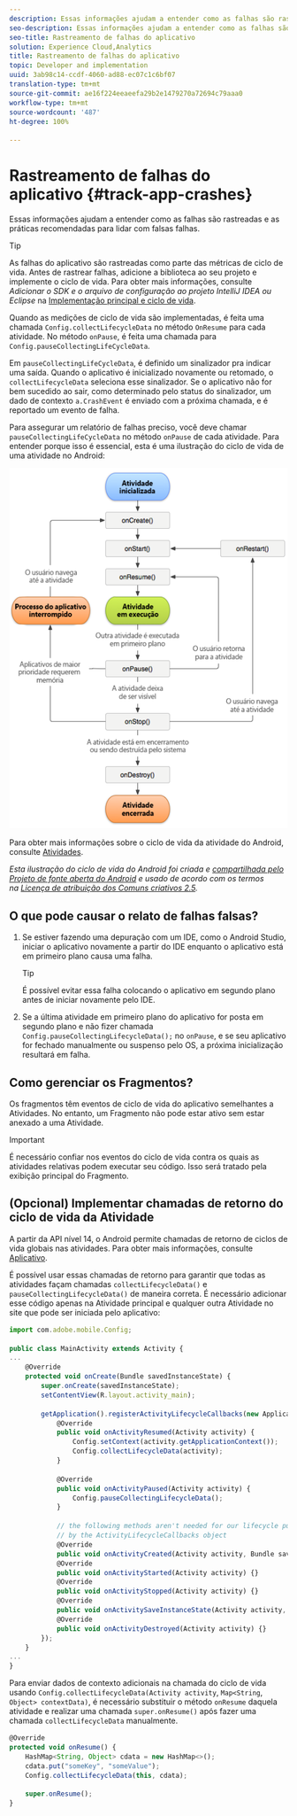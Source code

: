 ```yaml
---
description: Essas informações ajudam a entender como as falhas são rastreadas e as práticas recomendadas para lidar com falsas falhas.
seo-description: Essas informações ajudam a entender como as falhas são rastreadas e as práticas recomendadas para lidar com falsas falhas.
seo-title: Rastreamento de falhas do aplicativo
solution: Experience Cloud,Analytics
title: Rastreamento de falhas do aplicativo
topic: Developer and implementation
uuid: 3ab98c14-ccdf-4060-ad88-ec07c1c6bf07
translation-type: tm+mt
source-git-commit: ae16f224eeaeefa29b2e1479270a72694c79aaa0
workflow-type: tm+mt
source-wordcount: '487'
ht-degree: 100%

---
```



# Rastreamento de falhas do aplicativo {#track-app-crashes}

Essas informações ajudam a entender como as falhas são rastreadas e as práticas recomendadas para lidar com falsas falhas.

>[!TIP]
>
>As falhas do aplicativo são rastreadas como parte das métricas de ciclo de vida. Antes de rastrear falhas, adicione a biblioteca ao seu projeto e implemente o ciclo de vida. Para obter mais informações, consulte *Adicionar o SDK e o arquivo de configuração ao projeto IntelliJ IDEA ou Eclipse* na [Implementação principal e ciclo de vida](/help/android/getting-started/dev-qs.md).

Quando as medições de ciclo de vida são implementadas, é feita uma chamada `Config.collectLifecycleData` no método `OnResume` para cada atividade. No método `onPause`, é feita uma chamada para `Config.pauseCollectingLifeCycleData`.

Em `pauseCollectingLifeCycleData`, é definido um sinalizador pra indicar uma saída. Quando o aplicativo é inicializado novamente ou retomado, o `collectLifecycleData` seleciona esse sinalizador. Se o aplicativo não for bem sucedido ao sair, como determinado pelo status do sinalizador, um dado de contexto `a.CrashEvent` é enviado com a próxima chamada, e é reportado um evento de falha.

Para assegurar um relatório de falhas preciso, você deve chamar `pauseCollectingLifeCycleData` no método `onPause` de cada atividade. Para entender porque isso é essencial, esta é uma ilustração do ciclo de vida de uma atividade no Android:

![](assets/android-lifecycle.png)

Para obter mais informações sobre o ciclo de vida da atividade do Android, consulte [Atividades](https://developer.android.com/guide/components/activities.html).

*Esta ilustração do ciclo de vida do Android foi criada e [compartilhada pelo Projeto de fonte aberta do Android](https://source.android.com/) e usado de acordo com os termos na [Licença de atribuição dos Comuns criativos 2.5](https://creativecommons.org/licenses/by/2.5/).*

## O que pode causar o relato de falhas falsas?

1. Se estiver fazendo uma depuração com um IDE, como o Android Studio, iniciar o aplicativo novamente a partir do IDE enquanto o aplicativo está em primeiro plano causa uma falha.

   >[!TIP]
   >
   >É possível evitar essa falha colocando o aplicativo em segundo plano antes de iniciar novamente pelo IDE.

1. Se a última atividade em primeiro plano do aplicativo for posta em segundo plano e não fizer chamada `Config.pauseCollectingLifecycleData();` no `onPause`, e se seu aplicativo for fechado manualmente ou suspenso pelo OS, a próxima inicialização resultará em falha.

## Como gerenciar os Fragmentos?

Os fragmentos têm eventos de ciclo de vida do aplicativo semelhantes a Atividades. No entanto, um Fragmento não pode estar ativo sem estar anexado a uma Atividade.

>[!IMPORTANT]
>
>É necessário confiar nos eventos do ciclo de vida contra os quais as atividades relativas podem executar seu código. Isso será tratado pela exibição principal do Fragmento.

## (Opcional) Implementar chamadas de retorno do ciclo de vida da Atividade

A partir da API nível 14, o Android permite chamadas de retorno de ciclos de vida globais nas atividades. Para obter mais informações, consulte [Aplicativo](https://developer.android.com/reference/android/app/Application).

É possível usar essas chamadas de retorno para garantir que todas as atividades façam chamadas `collectLifecycleData()` e `pauseCollectingLifecycleData()` de maneira correta. É necessário adicionar esse código apenas na Atividade principal e qualquer outra Atividade no site que pode ser iniciada pelo aplicativo:

```js
import com.adobe.mobile.Config; 
  
public class MainActivity extends Activity { 
... 
    @Override 
    protected void onCreate(Bundle savedInstanceState) { 
        super.onCreate(savedInstanceState); 
        setContentView(R.layout.activity_main); 
  
        getApplication().registerActivityLifecycleCallbacks(new Application.ActivityLifecycleCallbacks() { 
            @Override 
            public void onActivityResumed(Activity activity) { 
                Config.setContext(activity.getApplicationContext()); 
                Config.collectLifecycleData(activity); 
            } 
  
            @Override 
            public void onActivityPaused(Activity activity) {     
                Config.pauseCollectingLifecycleData(); 
            } 
    
            // the following methods aren't needed for our lifecycle purposes, but are required to be implemented 
            // by the ActivityLifecycleCallbacks object 
            @Override 
            public void onActivityCreated(Activity activity, Bundle savedInstanceState) {} 
            @Override 
            public void onActivityStarted(Activity activity) {} 
            @Override 
            public void onActivityStopped(Activity activity) {} 
            @Override 
            public void onActivitySaveInstanceState(Activity activity, Bundle outState) {} 
            @Override 
            public void onActivityDestroyed(Activity activity) {} 
        }); 
    } 
... 
}
```

Para enviar dados de contexto adicionais na chamada do ciclo de vida usando `Config.collectLifecycleData(Activity activity`, `Map<String`, `Object> contextData)`, é necessário substituir o método `onResume` daquela atividade e realizar uma chamada `super.onResume()` após fazer uma chamada `collectLifecycleData` manualmente.

```js
@Override 
protected void onResume() { 
    HashMap<String, Object> cdata = new HashMap<>(); 
    cdata.put("someKey", "someValue"); 
    Config.collectLifecycleData(this, cdata); 
  
    super.onResume(); 
}
```

